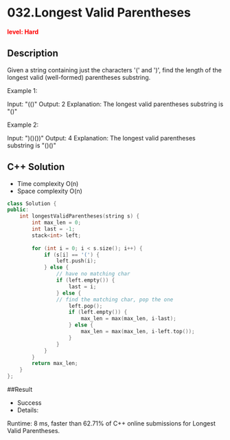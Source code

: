 # 032.Longest Valid Parentheses

**<font color=red>level: Hard</font>**

## Description

Given a string containing just the characters '(' and ')', find the length of the longest valid (well-formed) parentheses substring.

Example 1:

Input: "(()"
Output: 2
Explanation: The longest valid parentheses substring is "()"

Example 2:

Input: ")()())"
Output: 4
Explanation: The longest valid parentheses substring is "()()"

## C++ Solution

* Time complexity O(n)
* Space complexity O(n)

```c++
class Solution {
public:
    int longestValidParentheses(string s) {
        int max_len = 0;
        int last = -1;
        stack<int> left;
        
        for (int i = 0; i < s.size(); i++) {
            if (s[i] == '(') { 
                left.push(i);
            } else {
                // have no matching char
                if (left.empty()) {
                    last = i;
                } else {
                // find the matching char, pop the one
                    left.pop();
                    if (left.empty()) {
                        max_len = max(max_len, i-last);
                    } else {
                        max_len = max(max_len, i-left.top());
                    }
                }
            }
        }
        return max_len;
    }
};
```

##Result 
* Success
* Details:

Runtime: 8 ms, faster than 62.71% of C++ online submissions for Longest Valid Parentheses.


